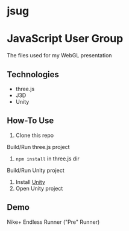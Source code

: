 # jsug

JavaScript User Group
=====================

The files used for my WebGL presentation

Technologies
------------

- three.js
- J3D
- Unity

## How-To Use
1. Clone this repo

Build/Run three.js project
1. `npm install` in three.js dir

Build/Run Unity project
1. Install [Unity](http://unity3d.com/)
2. Open Unity project

## Demo

Nike+ Endless Runner ("Pre" Runner)